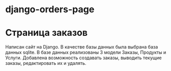 # django-orders-page

# Страница заказов
Написан сайт на Django. В качестве базы данных была выбрана база данных sqlite. В базе данных реализованы 3 модели Заказы, Продукты и Услуги. Добавлена возможность создавать заказы, выводить текущие заказы, редактировать их и удалять.
